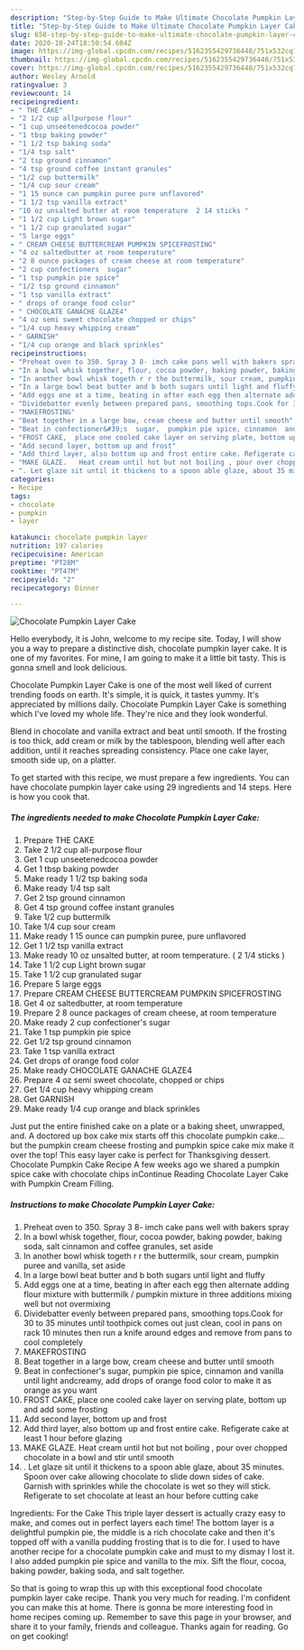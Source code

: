```yaml
---
description: "Step-by-Step Guide to Make Ultimate Chocolate Pumpkin Layer Cake"
title: "Step-by-Step Guide to Make Ultimate Chocolate Pumpkin Layer Cake"
slug: 658-step-by-step-guide-to-make-ultimate-chocolate-pumpkin-layer-cake
date: 2020-10-24T18:50:54.604Z
image: https://img-global.cpcdn.com/recipes/5162355429736448/751x532cq70/chocolate-pumpkin-layer-cake-recipe-main-photo.jpg
thumbnail: https://img-global.cpcdn.com/recipes/5162355429736448/751x532cq70/chocolate-pumpkin-layer-cake-recipe-main-photo.jpg
cover: https://img-global.cpcdn.com/recipes/5162355429736448/751x532cq70/chocolate-pumpkin-layer-cake-recipe-main-photo.jpg
author: Wesley Arnold
ratingvalue: 3
reviewcount: 14
recipeingredient:
- " THE CAKE"
- "2 1/2 cup allpurpose flour"
- "1 cup unseetenedcocoa powder"
- "1 tbsp baking powder"
- "1 1/2 tsp baking soda"
- "1/4 tsp salt"
- "2 tsp ground cinnamon"
- "4 tsp ground coffee instant granules"
- "1/2 cup buttermilk"
- "1/4 cup sour cream"
- "1 15 ounce can pumpkin puree pure unflavored"
- "1 1/2 tsp vanilla extract"
- "10 oz unsalted butter at room temperature  2 14 sticks "
- "1 1/2 cup Light brown sugar"
- "1 1/2 cup granulated sugar"
- "5 large eggs"
- " CREAM CHEESE BUTTERCREAM PUMPKIN SPICEFROSTING"
- "4 oz saltedbutter at room temperature"
- "2 8 ounce packages of cream cheese at room temperature"
- "2 cup confectioners  sugar"
- "1 tsp pumpkin pie spice"
- "1/2 tsp ground cinnamon"
- "1 tsp vanilla extract"
- " drops of orange food color"
- " CHOCOLATE GANACHE GLAZE4"
- "4 oz semi sweet chocolate chopped or chips"
- "1/4 cup heavy whipping cream"
- " GARNISH"
- "1/4 cup orange and black sprinkles"
recipeinstructions:
- "Preheat oven to 350. Spray 3 8- imch cake pans well with bakers spray"
- "In a bowl whisk together, flour, cocoa powder, baking powder, baking soda, salt cinnamon and coffee granules,  set aside"
- "In another bowl whisk togeth r r the buttermilk, sour cream, pumpkin puree and vanilla, set aside"
- "In a large bowl beat butter and b both sugars until light and fluffy"
- "Add eggs one at a time, beating in after each egg then alternate adding flour mixture with buttermilk / pumpkin mixture in three additions mixing well but not overmixing"
- "Dividebatter evenly between prepared pans, smoothing tops.Cook for 30 to 35 minutes until toothpick comes out just clean, cool in pans on rack 10 minutes then run a knife around edges and remove from pans to cool completely"
- "MAKEFROSTING"
- "Beat together in a large bow, cream cheese and butter until smooth"
- "Beat in confectioner&#39;s  sugar,  pumpkin pie spice, cinnamon  and vanilla until light andcreamy, add drops of orange food color to make it as orange as you want"
- "FROST CAKE,  place one cooled cake layer on serving plate, bottom up and add some frosting"
- "Add second layer, bottom up and frost"
- "Add third layer, also bottom up and frost entire cake. Refigerate cake at least 1 hour before glazing"
- "MAKE GLAZE.   Heat cream until hot but not boiling , pour over chopped chocolate in a bowl and stir until smooth"
- ". Let glaze sit until it thickens to a spoon able glaze, about 35 minutes. Spoon over cake allowing chocolate to slide down sides of cake. Garnish with sprinkles while the chocolate is wet so they will stick. Refigerate to set chocolate at least an hour before cutting cake"
categories:
- Recipe
tags:
- chocolate
- pumpkin
- layer

katakunci: chocolate pumpkin layer 
nutrition: 197 calories
recipecuisine: American
preptime: "PT28M"
cooktime: "PT47M"
recipeyield: "2"
recipecategory: Dinner

---
```



![Chocolate Pumpkin Layer Cake](https://img-global.cpcdn.com/recipes/5162355429736448/751x532cq70/chocolate-pumpkin-layer-cake-recipe-main-photo.jpg)

Hello everybody, it is John, welcome to my recipe site. Today, I will show you a way to prepare a distinctive dish, chocolate pumpkin layer cake. It is one of my favorites. For mine, I am going to make it a little bit tasty. This is gonna smell and look delicious.

Chocolate Pumpkin Layer Cake is one of the most well liked of current trending foods on earth. It's simple, it is quick, it tastes yummy. It's appreciated by millions daily. Chocolate Pumpkin Layer Cake is something which I've loved my whole life. They're nice and they look wonderful.

Blend in chocolate and vanilla extract and beat until smooth. If the frosting is too thick, add cream or milk by the tablespoon, blending well after each addition, until it reaches spreading consistency. Place one cake layer, smooth side up, on a platter.


To get started with this recipe, we must prepare a few ingredients. You can have chocolate pumpkin layer cake using 29 ingredients and 14 steps. Here is how you cook that.

<!--inarticleads1-->

##### The ingredients needed to make Chocolate Pumpkin Layer Cake:

1. Prepare  THE CAKE
1. Take 2 1/2 cup all-purpose flour
1. Get 1 cup unseetenedcocoa powder
1. Get 1 tbsp baking powder
1. Make ready 1 1/2 tsp baking soda
1. Make ready 1/4 tsp salt
1. Get 2 tsp ground cinnamon
1. Get 4 tsp ground coffee instant granules
1. Take 1/2 cup buttermilk
1. Take 1/4 cup sour cream
1. Make ready 1 15 ounce can pumpkin puree, pure unflavored
1. Get 1 1/2 tsp vanilla extract
1. Make ready 10 oz unsalted butter, at room temperature. ( 2 1/4 sticks )
1. Take 1 1/2 cup Light brown sugar
1. Take 1 1/2 cup granulated sugar
1. Prepare 5 large eggs
1. Prepare  CREAM CHEESE BUTTERCREAM PUMPKIN SPICEFROSTING
1. Get 4 oz saltedbutter, at room temperature
1. Prepare 2 8 ounce packages of cream cheese, at room temperature
1. Make ready 2 cup confectioner&#39;s  sugar
1. Take 1 tsp pumpkin pie spice
1. Get 1/2 tsp ground cinnamon
1. Take 1 tsp vanilla extract
1. Get  drops of orange food color
1. Make ready  CHOCOLATE GANACHE GLAZE4
1. Prepare 4 oz semi sweet chocolate, chopped or chips
1. Get 1/4 cup heavy whipping cream
1. Get  GARNISH
1. Make ready 1/4 cup orange and black sprinkles


Just put the entire finished cake on a plate or a baking sheet, unwrapped, and. A doctored up box cake mix starts off this chocolate pumpkin cake… but the pumpkin cream cheese frosting and pumpkin spice cake mix make it over the top! This easy layer cake is perfect for Thanksgiving dessert. Chocolate Pumpkin Cake Recipe A few weeks ago we shared a pumpkin spice cake with chocolate chips inContinue Reading Chocolate Layer Cake with Pumpkin Cream Filling. 

<!--inarticleads2-->

##### Instructions to make Chocolate Pumpkin Layer Cake:

1. Preheat oven to 350. Spray 3 8- imch cake pans well with bakers spray
1. In a bowl whisk together, flour, cocoa powder, baking powder, baking soda, salt cinnamon and coffee granules,  set aside
1. In another bowl whisk togeth r r the buttermilk, sour cream, pumpkin puree and vanilla, set aside
1. In a large bowl beat butter and b both sugars until light and fluffy
1. Add eggs one at a time, beating in after each egg then alternate adding flour mixture with buttermilk / pumpkin mixture in three additions mixing well but not overmixing
1. Dividebatter evenly between prepared pans, smoothing tops.Cook for 30 to 35 minutes until toothpick comes out just clean, cool in pans on rack 10 minutes then run a knife around edges and remove from pans to cool completely
1. MAKEFROSTING
1. Beat together in a large bow, cream cheese and butter until smooth
1. Beat in confectioner&#39;s  sugar,  pumpkin pie spice, cinnamon  and vanilla until light andcreamy, add drops of orange food color to make it as orange as you want
1. FROST CAKE,  place one cooled cake layer on serving plate, bottom up and add some frosting
1. Add second layer, bottom up and frost
1. Add third layer, also bottom up and frost entire cake. Refigerate cake at least 1 hour before glazing
1. MAKE GLAZE.   Heat cream until hot but not boiling , pour over chopped chocolate in a bowl and stir until smooth
1. . Let glaze sit until it thickens to a spoon able glaze, about 35 minutes. Spoon over cake allowing chocolate to slide down sides of cake. Garnish with sprinkles while the chocolate is wet so they will stick. Refigerate to set chocolate at least an hour before cutting cake


Ingredients: For the Cake This triple layer dessert is actually crazy easy to make, and comes out in perfect layers each time! The bottom layer is a delightful pumpkin pie, the middle is a rich chocolate cake and then it&#39;s topped off with a vanilla pudding frosting that is to die for. I used to have another recipe for a chocolate pumpkin cake and must to my dismay I lost it. I also added pumpkin pie spice and vanilla to the mix. Sift the flour, cocoa, baking powder, baking soda, and salt together. 

So that is going to wrap this up with this exceptional food chocolate pumpkin layer cake recipe. Thank you very much for reading. I'm confident you can make this at home. There is gonna be more interesting food in home recipes coming up. Remember to save this page in your browser, and share it to your family, friends and colleague. Thanks again for reading. Go on get cooking!
